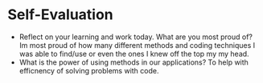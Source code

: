 # Self-Evaluation

- Reflect on your learning and work today. What are you most proud of?
Im most proud of how many different methods and coding techniques I was able to find/use or even the ones I knew off the top my my head.
- What is the power of using methods in our applications?
To help with efficnency of solving problems with code. 